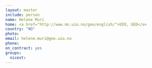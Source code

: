 ```yaml
---
layout: master
include: person
name: Helene Muri
home: <a href="http://www.mn.uio.no/geo/english/">UIO, GEO</a>
country: "NO"
photo:
email: helene.muri@geo.uio.no
phone:
on_contract: yes
groups:
  nicest:
---
```

